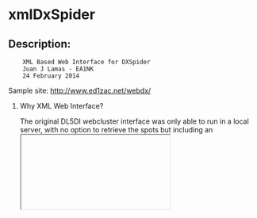 # xmlDxSpider

Description:
-----------------------------------------------------------------------------------------
		XML Based Web Interface for DXSpider
		Juan J Lamas - EA1NK
		24 February 2014

Sample site: http://www.ed1zac.net/webdx/


1. Why XML Web Interface?

	The original DL5DI webcluster interface was only able to run in a local server, 
	with no option to retrieve the spots but including an <IFRAME> on a external web
	page or complicated parsing.

	Using the modified scripts to output a XML document, one can retrieve the spots
	with a simple HTTP Request in Javascript, PHP or any other programming language. 
	Not only for web display but also for webapps, native apps or any kind of software.


2. The XML document.

	The XML document is generated by webclusterXML.py Perl script. It is a populated list
	of spots, wcy, wwv and announces gathered from the files generated by DXSpider. More
	info on how it works can be found on DL5DI website. A sample.xml file is provided.

	The document can be retrieved on http://webserver_address/cgi-bin/webclusterXML

	The structure of the XML documents is:

	Header: <?xml version='1.0' encoding='UTF-8'?>
	
	Container for all the data: 	<DATA></DATA>
	Container for all the spots: 	<SPOTS></SPOTS>
	Single spot:					<SPOT></SPOT> 
	Spot information:
									<FROM></FROM>
									<QRG></QRG>
									<DX></DX>
									<TEXT></TEXT>
									<CQ></CQ>
									<PREFIX></PREFIX>
									<UTC></UTC>

	Container for all WCYs:			<WCYS></WCYS>
	Single WCY:						<WCY></WCY>
	WCY information:				
									<FROM></FROM>
									<DATE></DATE>
									<SFI></SFI>
									<A></A>
									<K></K>
									<expK></expK>
									<R></R>
									<SA></SA>
									<GMF></GMF>
									<AURORA></AURORA>
	
	Container for all WWV:			<WWVS></WWVS>
	Single WWV:						<WWV></WWV>
	WWV information:				
									<FROM></FROM>
									<DATE></DATE>
									<SFI></SFI>
									<A></A>
									<K></K>
									<TEXT></TEXT>

	Container for all announces:	<ANNS></ANNS>
	Single announce:				<ANN></ANN>
	Announce information:			
									<PATH></PATH>
									<DATE></DATE>
									<TEXT></TEXT>

3. The Web interface.

	The provided index.html file is a simple layout made in HTML5 and Javascript. The XML 
	document is gathered via a HTTPRequest and parsed in Javascript. The tables are 
	dinamically populated with the data in the XML file.
	
	No special features are required on the server side for the interface to run. Any 
	modern web browser (> Internet Explorer 6, Chrome, Firefox, Safari) or device
	(iOS, Android) should render the interface correctly.

	All the style info is attached in the css files, so it is easy to modify.  
	
	Data is gathered from the DXSpider server every 30 seconds.

4. Installation.

	Perl and Bash scripts:
		
		Copy webclusterXML to /usr/lib/cgi-bin directory or your cgi-bin path.
		chmod 755 /usr/lib/cgi-bin/webclusterXML
        Copy webclusterXML.pl to /usr/local/bin directory or your bin path.
        chmod 755 /usr/local/bin/webclusterXML
		Edit webclusterXML to point to webclusterXML.pl if not in default path.
		Copy dxcc.list to /spider/data/

	HTML interface
		
		Copy htmldocs content to the desired directory on the webserver.  

5. Troubleshooting:
	- Check that both webclusterXML and webclusterXML have excecutable attribute (chmod 755)
	- Make sure webserver user (apache for apache webserver) is member of spider group (usermod -a -G spider apache)
	- It is assumed that data files are at /spider/data. Edit webclusterXML.pl routes if needed to point to the correct directory.
	- Make sure web server perl modules are enabled.

73!                                               
